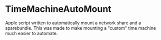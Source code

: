 TimeMachineAutoMount
====================

Apple script written to automatically mount a network share and a sparebundle. This was made to make mounting a "custom" time machine much easier to automate.
